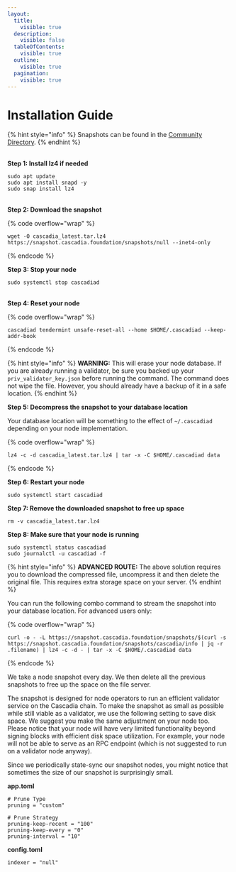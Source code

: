 ```yaml
---
layout:
  title:
    visible: true
  description:
    visible: false
  tableOfContents:
    visible: true
  outline:
    visible: true
  pagination:
    visible: true
---
```


# Installation Guide

{% hint style="info" %}
Snapshots can be found in the [Community Directory](https://www.askclu.com/index.php/Community\_Directory:\_Snapshot).
{% endhint %}

\
**Step 1: Install lz4 if needed**

```
sudo apt update
sudo apt install snapd -y
sudo snap install lz4
```

\
**Step 2: Download the snapshot**

{% code overflow="wrap" %}
```
wget -O cascadia_latest.tar.lz4 https://snapshot.cascadia.foundation/snapshots/null --inet4-only
```
{% endcode %}



**Step 3: Stop your node**

```
sudo systemctl stop cascadiad
```

\
**Step 4: Reset your node**

{% code overflow="wrap" %}
```
cascadiad tendermint unsafe-reset-all --home $HOME/.cascadiad --keep-addr-book
```
{% endcode %}

{% hint style="info" %}
**WARNING:** This will erase your node database. If you are already running a validator, be sure you backed up your `priv_validator_key.json` before running the command. The command does not wipe the file. However, you should already have a backup of it in a safe location.
{% endhint %}



**Step 5: Decompress the snapshot to your database location**&#x20;

Your database location will be something to the effect of `~/.cascadiad` depending on your node implementation.

{% code overflow="wrap" %}
```
lz4 -c -d cascadia_latest.tar.lz4 | tar -x -C $HOME/.cascadiad data
```
{% endcode %}



**Step 6: Restart your node**

```
sudo systemctl start cascadiad
```



**Step 7: Remove the downloaded snapshot to free up space**

```
rm -v cascadia_latest.tar.lz4
```



**Step 8: Make sure that your node is running**

```
sudo systemctl status cascadiad
sudo journalctl -u cascadiad -f
```

{% hint style="info" %}
**ADVANCED ROUTE:** The above solution requires you to download the compressed file, uncompress it and then delete the original file. This requires extra storage space on your server.&#x20;
{% endhint %}

You can run the following combo command to stream the snapshot into your database location. For advanced users only:

{% code overflow="wrap" %}
```
curl -o - -L https://snapshot.cascadia.foundation/snapshots/$(curl -s https://snapshot.cascadia.foundation/snapshots/cascadia/info | jq -r .filename) | lz4 -c -d - | tar -x -C $HOME/.cascadiad data
```
{% endcode %}



We take a node snapshot every day. We then delete all the previous snapshots to free up the space on the file server.

The snapshot is designed for node operators to run an efficient validator service on the Cascadia chain. To make the snapshot as small as possible while still viable as a validator, we use the following setting to save disk space. We suggest you make the same adjustment on your node too. Please notice that your node will have very limited functionality beyond signing blocks with efficient disk space utilization. For example, your node will not be able to serve as an RPC endpoint (which is not suggested to run on a validator node anyway).

Since we periodically state-sync our snapshot nodes, you might notice that sometimes the size of our snapshot is surprisingly small.

**app.toml**

```
# Prune Type
pruning = "custom"

# Prune Strategy
pruning-keep-recent = "100"
pruning-keep-every = "0"
pruning-interval = "10"
```

**config.toml**

```
indexer = "null"
```
